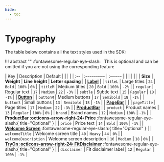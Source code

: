 ```yaml
---
hide:
  - toc
---
```


# Typography

The table below contains all the text styles used in the SDK:

!!! abstract ""
    :fontawesome-regular-eye-slash: &nbsp; This is optional and can be omitted if you are not using the corresponding feature

| Key | Description | Default | | | |
| :-- | :---------- | :------ | | | |
|     |             | __Size__ | __Weight__ | __Line height__ | __Letter spacing__ |
| [**Label**](/sdk/developer/configuration/ui/theme/label.md) |
| `titleL` | Large titles | `24` | `Bold` | `100%` | `0%` |
| `titleM` | Medium titles | `20` | `Bold` | `100%` | `-2%` |
| `regular` | Regular text | `17` | `Medium` | `22` | `-3%` |
| `subtle` | Subtle text | `15` | `Regular` | `18` | `-1%` |
| [**Button**](/sdk/developer/configuration/ui/theme/button.md) |
| `buttonM` | Medium buttons |  `17` | `Semibold` | `18` | `-1%` |
| `buttonS` | Small buttons |  `13` | `Semibold` | `18` | `-1%` |
| [**PageBar**](/sdk/developer/configuration/ui/theme/page-bar.md) | |
| `pageTitle` | Page titles |  `17` | `Medium` | `22` | `-3%` |
| [**ProductBar**](/sdk/developer/configuration/ui/theme/product-bar.md) |
| `product` | Product names |  `13` | `Regular` | `100%` | `0%` |
| `brand` | Brand names |  `12` | `Medium` | `100%` | `-1%` |
| [**ProductBar :octicons-arrow-right-24: Price**](/sdk/developer/configuration/ui/theme/product-bar.md#prices) :fontawesome-regular-eye-slash:{ title="Optional" } |
| `price` | Price text | `14` | `Bold` | `100%` | `-1%` |
| [**Welcome Screen**](/sdk/developer/configuration/features/welcome-screen.md) :fontawesome-regular-eye-slash:{ title="Optional" } |
| `welcomeTitle` | Welcome screen title |  `40` | `Heavy` | `44` | `0%` |
| `welcomeDescription` | Welcome screen description |  `16` | `Medium` | `18` | `0%` |
| [**TryOn :octicons-arrow-right-24: FitDisclaimer**](/sdk/developer/configuration/features/try-on.md#fit-disclaimer) :fontawesome-regular-eye-slash:{ title="Optional" } |
| `disclaimer` | Fit disclaimer label |  `12` | `Regular` | `100%` | `-1%` |
